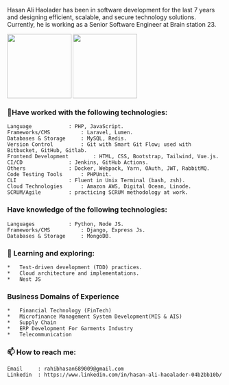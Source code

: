 <p>
Hasan Ali Haolader has been in software development for the last 7 years and designing efficient, scalable, and secure technology solutions. Currently, he is working as a Senior Software Engineer at Brain station 23.
</p>

<div >
<a  href='https://www.zend-zce.com/en/yellow-pages/ZEND032675'><img src="https://www.zend.com/sites/default/files/image/2019-09/zce-2017-php-155x155_0.png" data-canonical-src="https://www.zend.com/sites/default/files/image/2019-09/zce-2017-php-155x155_0.png" align='left' width="150" height="150"  /></a>


<a href='https://www.credly.com/badges/41369e56-6956-436f-b50d-289d3d24f0ab/public_url'><img src="https://slack-imgs.com/?c=1&o1=ro&url=https%3A%2F%2Fd1.awsstatic.com%2Ftraining-and-certification%2Fcertification-badges%2FAWS-Certified-Solutions-Architect-Associate_badge.3419559c682629072f1eb968d59dea0741772c0f.png" data-canonical-src="https://slack-imgs.com/?c=1&o1=ro&url=https%3A%2F%2Fd1.awsstatic.com%2Ftraining-and-certification%2Fcertification-badges%2FAWS-Certified-Solutions-Architect-Associate_badge.3419559c682629072f1eb968d59dea0741772c0f.png" width="150" height="150" /></a>
</div>

### **🔭Have worked with the following technologies:**
	Language			: PHP, JavaScript.
	Frameworks/CMS		  	: Laravel, Lumen.
	Databases & Storage		: MySQL, Redis.
	Version Control		  	: Git with Smart Git Flow; used with Bitbucket, GitHub, Gitlab.
	Frontend Development		: HTML, CSS, Bootstrap, Tailwind, Vue.js.
	CI/CD 				: Jenkins, GitHub Actions.
	Others				: Docker, Webpack, Yarn, OAuth, JWT, RabbitMQ.
	Code Testing Tools 		: PHPUnit.
	CLI 				: Fluent in Unix Terminal (bash, zsh).
	Cloud Technologies		: Amazon AWS, Digital Ocean, Linode.
	SCRUM/Agile			: practicing SCRUM methodology at work.


### **Have knowledge of the following technologies:**
	Languages			: Python, Node JS.
	Frameworks/CMS		  	: Django, Express Js.
	Databases & Storage		: MongoDB.

### **🌱 Learning and exploring:**
	*	Test-driven development (TDD) practices.
	*	Cloud architecture and implementations.
	*	Nest JS


### **Business Domains of Experience**
	*	Financial Technology (FinTech)
	*	Microfinance Management System Development(MIS & AIS)
	*	Supply Chain
	*	ERP Development For Garments Industry
	*	Telecommunication
### 📫  How to reach me:
    Email     : rahibhasan689009@gmail.com
    Linkedin  : https://www.linkedin.com/in/hasan-ali-haoalader-04b2bb10b/

